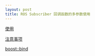 ```yaml
---
layout: post
title: ROS Subscriber 回调函数的多参数使用
---
```


[使用](https://blog.csdn.net/weixin_42048023/article/details/82835055)

[注意事项](https://blog.csdn.net/mywmy/article/details/83547304)

[boost::bind](https://www.cnblogs.com/benxintuzi/p/4862129.html)
